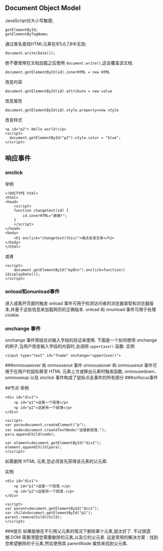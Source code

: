 ## Document Object Model

JavaScript对大小写敏感;

<pre>
<code>getElementById;
getElementByTagName;</code>
</pre>


通过类名查找HTML元素在IE5,6,7,8中无效;

`document.write(Date());`

绝不要使用在文档加载之后使用 `document.write()`,这会覆盖该文档.

    document.getElementById(id).innerHTML = new HTML

改变内容

    document.getElementById(id).attribute = new value

改变属性

    document.getElementById(id).style.property=new style

改变样式

    <p id="p2"> Hello world!</p>
    <script>
      document.getElementById("p2").style.color = "blue";
    </script>


## 响应事件
### onclick

举例

    <!DOCTYPE html>
    <html>
    <head>
		<script>
		function changetext(id) {
			id.innerHTML="谢谢!";
		}
		</script>
	</head>
	<body>
		<h1 onclick="changetext(this)">请点击该文本</h1>
	</body>
	</html>

或者

	<script>
		document.getElementById("myBtn").onclick=function(){displayDate()};
	</script>

### onload和onunload事件
进入或离开页面时触发
onload 事件可用于检测访问者的浏览器类型和浏览器版本,并基于这些信息来加载网页的正确版本.
onload 和 onunload 事件可用于处理 cookie.

### onchange 事件
onchange 事件常结合对输入字段的验证来使用.
下面是一个如何使用 onchange 的例子,当用户改变输入字段的内容时,会调用 `upperCase()` 函数.
实例

	<input type="text" id="fname" onchange="upperCase()">

###onmouseover 和 onmouseout 事件
onmouseover 和 onmouseout 事件可用于在用户的鼠标移至 HTML 元素上方或移出元素时触发函数,
onmousedown、onmouseup 以及 onclick 事件构成了鼠标点击事件的所有部分
###onfocus事件

##节点
举例

	<div id="div1">
		<p id="p1">这是一个段落</p>
		<p id="p2">这是另一个段落</p>
	</div>

	<script>
	var para=document.createElement("p");
	var node=document.createTextNode("这是新段落.");
	para.appendChild(node);

	var element=document.getElementById("div1");
	element.appendChild(para);
	</script>

如需删除 HTML 元素,您必须首先获得该元素的父元素:

实例

	<div id="div1">
		<p id="p1">这是一个段落.</p>
		<p id="p2">这是另一个段落.</p>
	</div>

	<script>
	var parent=document.getElementById("div1");
	var child=document.getElementById("p1");
	parent.removeChild(child);
	</script>

###提示
如果能够在不引用父元素的情况下删除某个元素,就太好了.
不过很遗憾.DOM 需要清楚您需要删除的元素,以及它的父元素.
这是常用的解决方案：找到您希望删除的子元素,然后使用其 parentNode 属性来找到父元素.


